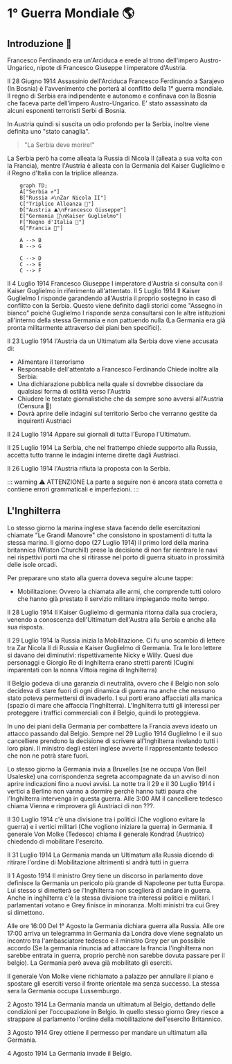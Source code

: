 # 1° Guerra Mondiale 🌎
## Introduzione 🚀
Francesco Ferdinando era un'Arciduca e erede al trono dell'impero Austro-Ungarico, nipote di Francesco Giuseppe I imperatore d'Austria.

Il 28 Giugno 1914 Assassinio dell'Arciduca Francesco Ferdinando a Sarajevo (In Bosnia) è l'avvenimento che porterà al conflitto della 1° guerra mondiale.
Il regno di Serbia era indipendente e autonomo e confinava con la Bosnia che faceva parte dell'impero Austro-Ungarico.
E' stato assassinato da alcuni esponenti terroristi Serbi di Bosnia.

In Austria quindi si suscita un odio profondo per la Serbia, inoltre viene definita uno "stato canaglia".
> "La Serbia deve morire!"

La Serbia però ha come alleata la Russia di Nicola II (alleata a sua volta con la Francia), mentre l'Austria è alleata con la Germania del Kaiser Guglielmo e il Regno d'Italia con la triplice alleanza.

``` mermaid
	graph TD;
    A["Serbia ✊"]
    B["Russia ☭\nZar Nicola II"]
    C["Triplice Alleanza 🤝"]
    D["Austria ⛰️\nFrancesco Giuseppe"]
    E["Germania 🍺\nKaiser Guglielmo"]
    F["Regno d'Italia 🍕"]
    G["Francia 🥖"]

    A --> B
    B --> G
    
	C --> D
	C --> E
	C --> F
```
Il 4 Luglio 1914 Francesco Giuseppe I imperatore d'Austria si consulta con il Kaiser Guglielmo in riferimento all'attentato.
Il 5 Luglio 1914 Il Kaiser Guglielmo I risponde garandendo all'Austria il proprio sostegno in caso di conflitto con la Serbia.
Questo viene definito dagli storici come "Assegno in bianco" poichè Guglielmo I risponde senza consultarsi con le altre istituzioni all'interno della stessa Germania e non pattuendo nulla (La Germania era già pronta militarmente attraverso dei piani ben specifici).

Il 23 Luglio 1914 l'Austria da un Ultimatum alla Serbia dove viene accusata di:
- Alimentare il terrorismo
- Responsabile dell'attentato a Francesco Ferdinando
Chiede inoltre alla Serbia:
- Una dichiarazione pubblica nella quale si dovrebbe dissociare da qualsiasi forma di ostilità verso l'Austria
- Chiudere le testate giornalistiche che da sempre sono avversi all'Austria (Censura 🚫)
- Dovrà aprire delle indagini sul territorio Serbo che verranno gestite da inquirenti Austriaci

Il 24 Luglio 1914 Appare sui giornali di tutta l'Europa l'Ultimatum.

Il 25 Luglio 1914 La Serbia, che nel frattempo chiede supporto alla Russia, accetta tutto tranne le indagini interne dirette dagli Austriaci.

Il 26 Luglio 1914 l'Austria rifiuta la proposta con la Serbia.

::: warning ⚠️ ATTENZIONE
La parte a seguire non è ancora stata corretta e contiene errori grammaticali e imperfezioni.
:::

## L'Inghilterra
Lo stesso giorno la marina inglese stava facendo delle esercitazioni chiamate "Le Grandi Manovre" che consistono in spostamenti di tutta la stessa marina.
Il giorno dopo (27 Luglio 1914) il primo lord della marina britannica (Wiston Churchill) prese la decisione di non far rientrare le navi nei rispettivi porti ma che si ritirasse nel porto di guerra situato in prossimità delle isole orcadi.

Per preparare uno stato alla guerra doveva seguire alcune tappe:
- Mobilitazione: Ovvero la chiamata alle armi, che comprende tutti coloro che hanno già prestato il servizio militare impiegando molto tempo.

Il 28 Luglio 1914 Il Kaiser Guglielmo di germania ritorna dalla sua crociera, venendo a conoscenza dell'Ultimatum dell'Austra alla Serbia e anche alla sua risposta.

Il 29 Luglio 1914 la Russia inizia la Mobilitazione.
Ci fu uno scambio di lettere tra Zar Nicola II di Russia e Kaiser Guglielmo di Germania.
Tra le loro lettere si davano dei diminutivi: rispettivamente Nicky e Willy.
Quesi due personaggi e Giorgio Re di Inghilterra erano stretti parenti (Cugini imparentati con la nonna Vittoia regina di Inghilterra)

Il Belgio godeva di una garanzia di neutralità, ovvero che il Belgio non solo decideva di stare fuori di ogni dinamica di guerra ma anche che nessuno stato poteva permettersi di invaderlo. 
I sui porti erano affacciati alla manica (spazio di mare che affaccia l'Inghilterra).
L'Inghilterra tutti gli interessi per proteggere i traffici commerciali con il Belgio, quindi lo proteggieva.

In uno dei piani della Germania per combattere la Francia aveva ideato un attacco passando dal Belgio.
Sempre nel 29 Luglio 1914 Guglielmo I e il suo cancelliere prendono la decisione di scrivere all'Inghilterra rivelando tutti i loro piani.
Il ministro degli esteri inglese avverte il rappresentante tedesco che non ne potrà stare fuori.

Lo stesso giorno la Germania invia a Bruxelles (se ne occupa Von Bell Usaleske) una corrispondenza segreta accompagnate da un avviso di non aprire indicazioni fino a nuovi avvisi.
La notte tra il 29 e il 30 Luglio 1914 i vertici a Berlino non vanno a dormire perchè hanno tutti paura che l'Inghilterra intervenga in questa guerra.
Alle 3:00 AM il cancelliere tedesco chiama Vienna e rimprovera gli Austriaci di non ???.

Il 30 Luglio 1914 c'è una divisione tra i politici (Che vogliono evitare la guerra) e i vertici militari (Che vogliono iniziare la guerra) in Germania. Il generale Von Molke (Tedesco) chiama il generale Kondrad (Austrico) chiedendo di mobilitare l'esercito.

Il 31 Luglio 1914 La Germania manda un Ultimatum alla Russia dicendo di ritirare l'ordine di Mobilitazione altrimenti si andrà tutti in guerra

Il 1 Agosto 1914 Il ministro Grey tiene un discorso in parlamento dove definisce la Germania un pericolo più grande di Napoleone per tutta Europa.
Lui stesso si dimetterà se l'Inghilterra non sceglierà di andare in guerra.
Anche in inghilterra c'è la stessa divisione tra interessi politici e militari.
I parlamentari votano e Grey finisce in minoranza.
Molti ministri tra cui Grey si dimettono.

Alle ore 16:00 Del 1° Agosto la Germania dichiara guerra alla Russia.
Alle ore 17:00 arriva un telegramma in Germania da Londra dove viene segnalato un incontro tra l'ambasciatore tedesco e il ministro Grey per un possibile accordo (Se la germania rinuncia ad attaccare la francia l'inghilterra non sarebbe entrata in guerra, proprio perchè non sarebbe dovuta passare per il belgio).
La Germania però aveva già mobilitato gli eserciti.

Il generale Von Molke viene richiamato a palazzo per annullare il piano e spostare gli eserciti verso il fronte orientale ma senza successo.
La stessa sera la Germania occupa Lussemburgo.

2 Agosto 1914 La Germania manda un ultimatum al Belgio, dettando delle condizioni per l'occupazione in Belgio.
In quello stesso giorno Grey riesce a strappare al parlamento l'ordine della mobilitazione dell'esercito Britannico.

3 Agosto 1914 Grey ottiene il permesso per mandare un ultimatum alla Germania.

4 Agosto 1914 La Germania invade il Belgio.

